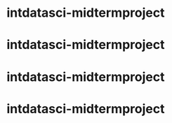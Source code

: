 # intdatasci-midtermproject
# intdatasci-midtermproject
# intdatasci-midtermproject
# intdatasci-midtermproject
